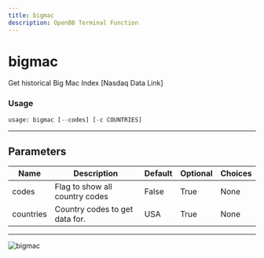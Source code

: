 ```yaml
---
title: bigmac
description: OpenBB Terminal Function
---
```


# bigmac

Get historical Big Mac Index [Nasdaq Data Link]

### Usage 
```python
usage: bigmac [--codes] [-c COUNTRIES]
```
---
## Parameters

| Name | Description | Default | Optional | Choices |
| ---- | ----------- | ------- | -------- | ------- |
| codes | Flag to show all country codes | False | True | None |
| countries | Country codes to get data for. | USA | True | None |
---
![bigmac](https://user-images.githubusercontent.com/46355364/158362967-8353fa50-2eb1-43b0-9cbb-bc3c3aec2e2a.png)

